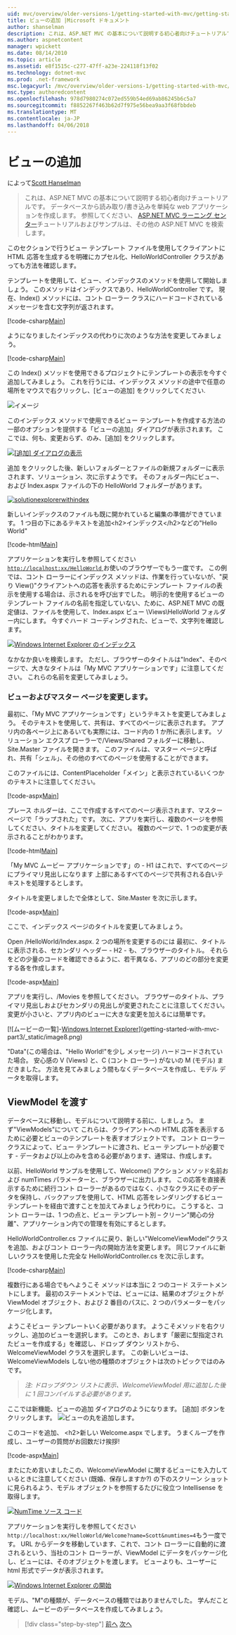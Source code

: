 ```yaml
---
uid: mvc/overview/older-versions-1/getting-started-with-mvc/getting-started-with-mvc-part3
title: ビューの追加 |Microsoft ドキュメント
author: shanselman
description: これは、ASP.NET MVC の基本について説明する初心者向けチュートリアルです。 データベースから読み取り/書き込みする単純な web アプリケーションを作成します。
ms.author: aspnetcontent
manager: wpickett
ms.date: 08/14/2010
ms.topic: article
ms.assetid: e8f1515c-c277-47ff-a23e-224118f13f02
ms.technology: dotnet-mvc
ms.prod: .net-framework
msc.legacyurl: /mvc/overview/older-versions-1/getting-started-with-mvc/getting-started-with-mvc-part3
msc.type: authoredcontent
ms.openlocfilehash: 978d7980274c072ed559b54ed69ab86245b6c5a7
ms.sourcegitcommit: f8852267f463b62d7f975e56bea9aa3f68fbbdeb
ms.translationtype: MT
ms.contentlocale: ja-JP
ms.lasthandoff: 04/06/2018
---
```

<a name="adding-a-view"></a>ビューの追加
====================
によって[Scott Hanselman](https://github.com/shanselman)

> これは、ASP.NET MVC の基本について説明する初心者向けチュートリアルです。 データベースから読み取り/書き込みを単純な web アプリケーションを作成します。 参照してください、 [ASP.NET MVC ラーニング センター](../../../index.md)チュートリアルおよびサンプルは、その他の ASP.NET MVC を検索します。


このセクションで行うビュー テンプレート ファイルを使用してクライアントに HTML 応答を生成するを明確にカプセル化、HelloWorldController クラスがあっても方法を確認します。

テンプレートを使用して、ビュー、インデックスのメソッドを使用して開始しましょう。 このメソッドはインデックスであり、HelloWorldController です。 現在、Index() メソッドには、コント ローラー クラスにハードコードされているメッセージを含む文字列が返されます。

[!code-csharp[Main](getting-started-with-mvc-part3/samples/sample1.cs)]

ようになりましたインデックスの代わりに次のような方法を変更してみましょう。

[!code-csharp[Main](getting-started-with-mvc-part3/samples/sample2.cs)]

この Index() メソッドを使用できるプロジェクトにテンプレートの表示を今すぐ追加してみましょう。 これを行うには、インデックス メソッドの途中で任意の場所をマウスで右クリックし、[ビューの追加] をクリックしてください.

![イメージ](getting-started-with-mvc-part3/_static/image1.png)

このインデックス メソッドで使用できるビュー テンプレートを作成する方法の一部のオプションを提供する「ビューの追加」ダイアログが表示されます。 ここでは、何も、変更おらず、のみ、[追加] をクリックします。

[![[追加] ダイアログの表示](getting-started-with-mvc-part3/_static/image3.png)](getting-started-with-mvc-part3/_static/image2.png)

追加 をクリックした後、新しいフォルダーとファイルの新規フォルダーに表示されます、ソリューション、次に示すようです。 そのフォルダー内にビュー、および Index.aspx ファイルの下の HelloWorld フォルダーがあります。

[![solutionexplorerwithindex](getting-started-with-mvc-part3/_static/image5.png)](getting-started-with-mvc-part3/_static/image4.png)

新しいインデックスのファイルも既に開かれていると編集の準備ができています。 1 つ目の下にあるテキストを追加&lt;h2&gt;インデックス&lt;/h2&gt;などの"Hello World"

[!code-html[Main](getting-started-with-mvc-part3/samples/sample3.html)]

アプリケーションを実行しを参照してください[ `http://localhost:xx/HelloWorld` ](http://localhostxx)お使いのブラウザーでもう一度です。 この例では、コント ローラーにインデックス メソッドは、作業を行っていないが、"戻り View()"クライアントへの応答を表示するためにテンプレート ファイルの表示を使用する場合は、示されるを呼び出すでした。 明示的を使用するビューのテンプレート ファイルの名前を指定していない、ために、ASP.NET MVC の既定値は、ファイルを使用して、Index.aspx ビュー \Views\HelloWorld フォルダー内にします。 今すぐハード コーディングされた、ビューで、文字列を確認します。

[![Windows Internet Explorer のインデックス](getting-started-with-mvc-part3/_static/image7.png)](getting-started-with-mvc-part3/_static/image6.png)

なかなか良いを検索します。 ただし、ブラウザーのタイトルは"Index"、そのページで、大きなタイトルは「My MVC アプリケーションです」に注意してください。 これらの名前を変更してみましょう。

### <a name="changing-views-and-master-pages"></a>ビューおよびマスター ページを変更します。

最初に、「My MVC アプリケーションです」というテキストを変更してみましょう。 そのテキストを使用して、共有は、すべてのページに表示されます。 アプリ内の各ページ上にあるいても実際には、コード内の 1 か所に表示します。 ソリューション エクスプ ローラーで/Views/Shared フォルダーに移動し、Site.Master ファイルを開きます。 このファイルは、マスター ページと呼ばれ、共有「シェル」、その他のすべてのページを使用することができます。

このファイルには、ContentPlaceholder「メイン」と表示されているいくつかのテキストに注意してください。

[!code-aspx[Main](getting-started-with-mvc-part3/samples/sample4.aspx)]

プレース ホルダーは、ここで作成するすべてのページ表示されます、マスター ページで「ラップされた」です。 次に、アプリを実行し、複数のページを参照してください、タイトルを変更してください。 複数のページで、1 つの変更が表示されることがわかります。

[!code-html[Main](getting-started-with-mvc-part3/samples/sample5.html)]

「My MVC ムービー アプリケーションです」の - H1 はこれで、すべてのページにプライマリ見出しになります 上部にあるすべてのページで共有される白いテキストを処理するとします。

タイトルを変更しましたで全体として、Site.Master を次に示します。

[!code-aspx[Main](getting-started-with-mvc-part3/samples/sample6.aspx)]

ここで、インデックス ページのタイトルを変更してみましょう。

Open /HelloWorld/Index.aspx. 2 つの場所を変更するのには 最初に、タイトルに表示される、セカンダリ ヘッダー - H2 - も、ブラウザーのタイトル。 それらをどの少量のコードを確認できるように、若干異なる、アプリのどの部分を変更する各を作成します。

[!code-aspx[Main](getting-started-with-mvc-part3/samples/sample7.aspx)]

アプリを実行し、/Movies を参照してください。 ブラウザーのタイトル、プライマリ見出しおよびセカンダリの見出しが変更されたことに注意してください。 変更が小さいと、アプリ内のビューに大きな変更を加えるには簡単です。

[![ムービーの一覧]-[Windows Internet Explorer](getting-started-with-mvc-part3/_static/image9.png)](getting-started-with-mvc-part3/_static/image8.png)

"Data"(この場合は、"Hello World!"を少し メッセージ) ハードコードされていた場合。 安心感の V (Views) と、C (コント ローラー) がないの M (モデル) まだきました。 方法を見てみましょう間もなくデータベースを作成し、モデル データを取得します。

## <a name="passing-a-viewmodel"></a>ViewModel を渡す

データベースに移動し、モデルについて説明する前に、しましょう。 まず"ViewModels"について これらは、クライアントへの HTML 応答を表示するために必要とビューのテンプレートを表すオブジェクトです。 コント ローラー クラスによって、ビュー テンプレートに渡され、ビュー テンプレートが必要です - データおよび以上のみを含める必要があります、通常は、作成します。

以前、HelloWorld サンプルを使用して、Welcome() アクション メソッド名前および numTimes パラメーターと、ブラウザーに出力します。 この応答を直接表示するために続行コント ローラーがあるのではなく、小さなクラスにそのデータを保持し、バックアップを使用して、HTML 応答をレンダリングするビュー テンプレートを経由で渡すことを加えてみましょう代わりに。 こうすると、コント ローラーは、1 つの点と、ビュー テンプレート別 – クリーン"関心の分離"、アプリケーション内での管理を有効にするとします。

HelloWorldController.cs ファイルに戻り、新しい"WelcomeViewModel"クラスを追加、およびコント ローラー内の開始方法を変更します。 同じファイルに新しいクラスを使用した完全な HelloWorldController.cs を次に示します。

[!code-csharp[Main](getting-started-with-mvc-part3/samples/sample8.cs)]

複数行にある場合でもへようこそ メソッドは本当に 2 つのコード ステートメントにします。 最初のステートメントでは、ビューには、結果のオブジェクトが ViewModel オブジェクト、および 2 番目のパスに、2 つのパラメーターをパッケージ化します。

ようこそビュー テンプレートいく必要があります。 ようこそメソッドを右クリックし、追加のビューを選択します。 このとき、おします「厳密に型指定されたビューを作成する」を確認し、ドロップ ダウン リストから、WelcomeViewModel クラスを選択します。 この新しいビューは、WelcomeViewModels しない他の種類のオブジェクトは次のトピックではのみです。

> *注: ドロップダウン リストに表示、WelcomeViewModel 用に追加した後に 1 回コンパイルする必要があります。*


ここでは新機能、ビューの追加 ダイアログのようになります。 [追加] ボタンをクリックします。 ![ビューの丸を追加します。](getting-started-with-mvc-part3/_static/image10.png)

このコードを追加、 &lt;h2&gt;新しい Welcome.aspx でします。 うまくループを作成し、ユーザーの質問がお回数だけ挨拶!

[!code-aspx[Main](getting-started-with-mvc-part3/samples/sample9.aspx)]

またにため言いましたこの、WelcomeViewModel に関するビューにを入力しているときに注意してください (既婚、保存しますか?) の下のスクリーン ショットに見られるよう、モデル オブジェクトを参照するたびに役立つ Intellisense を取得します。

[![NumTime ソース コード](getting-started-with-mvc-part3/_static/image12.png)](getting-started-with-mvc-part3/_static/image11.png)

アプリケーションを実行しを参照してください`http://localhost:xx/HelloWorld/Welcome?name=Scott&numtimes=4`もう一度です。 URL からデータを移動しています、これで、コント ローラーに自動的に渡されるという、当社のコント ローラーが、ViewModel にデータをパッケージ化し、ビューには、そのオブジェクトを渡します。 ビューよりも、ユーザーに html 形式でデータが表示されます。

[![Windows Internet Explorer の開始](getting-started-with-mvc-part3/_static/image14.png)](getting-started-with-mvc-part3/_static/image13.png)

モデル、"M"の種類が、データベースの種類ではありませんでした。 学んだこと確認し、ムービーのデータベースを作成してみましょう。

> [!div class="step-by-step"]
> [前へ](getting-started-with-mvc-part2.md)
> [次へ](getting-started-with-mvc-part4.md)
